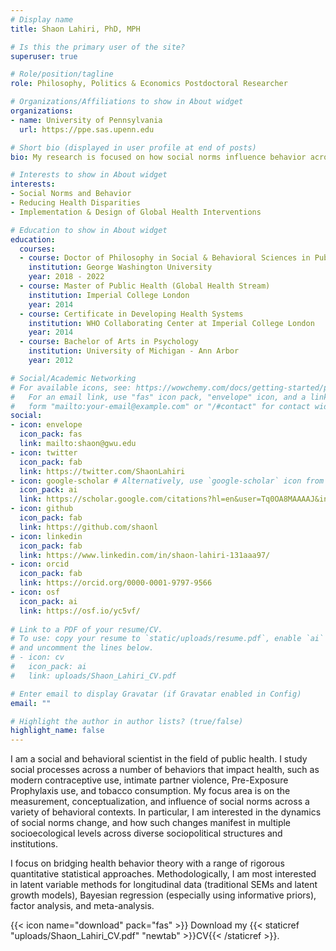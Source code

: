 ```yaml
---
# Display name
title: Shaon Lahiri, PhD, MPH

# Is this the primary user of the site?
superuser: true

# Role/position/tagline
role: Philosophy, Politics & Economics Postdoctoral Researcher

# Organizations/Affiliations to show in About widget
organizations:
- name: University of Pennsylvania
  url: https://ppe.sas.upenn.edu

# Short bio (displayed in user profile at end of posts)
bio: My research is focused on how social norms influence behavior across a number of contexts.

# Interests to show in About widget
interests:
- Social Norms and Behavior
- Reducing Health Disparities
- Implementation & Design of Global Health Interventions

# Education to show in About widget
education:
  courses:
  - course: Doctor of Philosophy in Social & Behavioral Sciences in Public Health
    institution: George Washington University
    year: 2018 - 2022
  - course: Master of Public Health (Global Health Stream)
    institution: Imperial College London
    year: 2014
  - course: Certificate in Developing Health Systems
    institution: WHO Collaborating Center at Imperial College London
    year: 2014
  - course: Bachelor of Arts in Psychology
    institution: University of Michigan - Ann Arbor
    year: 2012

# Social/Academic Networking
# For available icons, see: https://wowchemy.com/docs/getting-started/page-builder/#icons
#   For an email link, use "fas" icon pack, "envelope" icon, and a link in the
#   form "mailto:your-email@example.com" or "/#contact" for contact widget.
social:
- icon: envelope
  icon_pack: fas
  link: mailto:shaon@gwu.edu
- icon: twitter
  icon_pack: fab
  link: https://twitter.com/ShaonLahiri
- icon: google-scholar # Alternatively, use `google-scholar` icon from `ai` icon pack
  icon_pack: ai
  link: https://scholar.google.com/citations?hl=en&user=Tq0OA8MAAAAJ&inst=4307253268406932729
- icon: github
  icon_pack: fab
  link: https://github.com/shaonl
- icon: linkedin
  icon_pack: fab
  link: https://www.linkedin.com/in/shaon-lahiri-131aaa97/
- icon: orcid
  icon_pack: fab
  link: https://orcid.org/0000-0001-9797-9566
- icon: osf
  icon_pack: ai
  link: https://osf.io/yc5vf/
  
# Link to a PDF of your resume/CV.
# To use: copy your resume to `static/uploads/resume.pdf`, enable `ai` icons in `params.toml`, 
# and uncomment the lines below.
# - icon: cv
#   icon_pack: ai
#   link: uploads/Shaon_Lahiri_CV.pdf

# Enter email to display Gravatar (if Gravatar enabled in Config)
email: ""

# Highlight the author in author lists? (true/false)
highlight_name: false
---
```


I am a social and behavioral scientist in the field of public health. I study social processes across a number of behaviors that impact health, such as modern contraceptive use, intimate partner violence, Pre-Exposure Prophylaxis use, and tobacco consumption. My focus area is on the measurement, conceptualization, and influence of social norms across a variety of behavioral contexts. In particular, I am interested in the dynamics of social norms change, and how such changes manifest in multiple socioecological levels across diverse sociopolitical structures and institutions.  

I focus on bridging health behavior theory with a range of rigorous quantitative statistical approaches. Methodologically, I am most interested in latent variable methods for longitudinal data (traditional SEMs and latent growth models), Bayesian regression (especially using informative priors), factor analysis, and meta-analysis.


{{< icon name="download" pack="fas" >}} Download my {{< staticref "uploads/Shaon_Lahiri_CV.pdf" "newtab" >}}CV{{< /staticref >}}.


